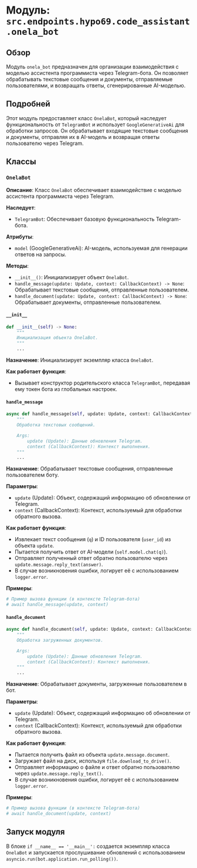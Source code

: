 # Модуль: `src.endpoints.hypo69.code_assistant.onela_bot`

## Обзор

Модуль `onela_bot` предназначен для организации взаимодействия с моделью ассистента программиста через Telegram-бота. Он позволяет обрабатывать текстовые сообщения и документы, отправляемые пользователями, и возвращать ответы, сгенерированные AI-моделью.

## Подробней

Этот модуль предоставляет класс `OnelaBot`, который наследует функциональность от `TelegramBot` и использует `GoogleGenerativeAi` для обработки запросов. Он обрабатывает входящие текстовые сообщения и документы, отправляя их в AI-модель и возвращая ответы пользователю через Telegram.

## Классы

### `OnelaBot`

**Описание**: Класс `OnelaBot` обеспечивает взаимодействие с моделью ассистента программиста через Telegram.

**Наследует**:
- `TelegramBot`: Обеспечивает базовую функциональность Telegram-бота.

**Атрибуты**:
- `model` (GoogleGenerativeAi): AI-модель, используемая для генерации ответов на запросы.

**Методы**:
- `__init__()`: Инициализирует объект `OnelaBot`.
- `handle_message(update: Update, context: CallbackContext) -> None`: Обрабатывает текстовые сообщения, отправленные пользователем.
- `handle_document(update: Update, context: CallbackContext) -> None`: Обрабатывает документы, отправленные пользователем.

#### `__init__`

```python
def __init__(self) -> None:
    """
    Инициализация объекта OnelaBot.
    """
    ...
```

**Назначение**: Инициализирует экземпляр класса `OnelaBot`.

**Как работает функция**:
- Вызывает конструктор родительского класса `TelegramBot`, передавая ему токен бота из глобальных настроек.

#### `handle_message`

```python
async def handle_message(self, update: Update, context: CallbackContext) -> None:
    """
    Обработка текстовых сообщений.

    Args:
        update (Update): Данные обновления Telegram.
        context (CallbackContext): Контекст выполнения.
    """
    ...
```

**Назначение**: Обрабатывает текстовые сообщения, отправленные пользователем боту.

**Параметры**:
- `update` (Update): Объект, содержащий информацию об обновлении от Telegram.
- `context` (CallbackContext): Контекст, используемый для обработки обратного вызова.

**Как работает функция**:
- Извлекает текст сообщения (`q`) и ID пользователя (`user_id`) из объекта `update`.
- Пытается получить ответ от AI-модели (`self.model.chat(q)`).
- Отправляет полученный ответ обратно пользователю через `update.message.reply_text(answer)`.
- В случае возникновения ошибки, логирует её с использованием `logger.error`.

**Примеры**:
```python
# Пример вызова функции (в контексте Telegram-бота)
# await handle_message(update, context)
```

#### `handle_document`

```python
async def handle_document(self, update: Update, context: CallbackContext) -> None:
    """
    Обработка загруженных документов.

    Args:
        update (Update): Данные обновления Telegram.
        context (CallbackContext): Контекст выполнения.
    """
    ...
```

**Назначение**: Обрабатывает документы, загруженные пользователем в бот.

**Параметры**:
- `update` (Update): Объект, содержащий информацию об обновлении от Telegram.
- `context` (CallbackContext): Контекст, используемый для обработки обратного вызова.

**Как работает функция**:
- Пытается получить файл из объекта `update.message.document`.
- Загружает файл на диск, используя `file.download_to_drive()`.
- Отправляет информацию о файле и ответ обратно пользователю через `update.message.reply_text()`.
- В случае возникновения ошибки, логирует её с использованием `logger.error`.

**Примеры**:
```python
# Пример вызова функции (в контексте Telegram-бота)
# await handle_document(update, context)
```

## Запуск модуля

В блоке `if __name__ == '__main__':` создается экземпляр класса `OnelaBot` и запускается прослушивание обновлений с использованием `asyncio.run(bot.application.run_polling())`.